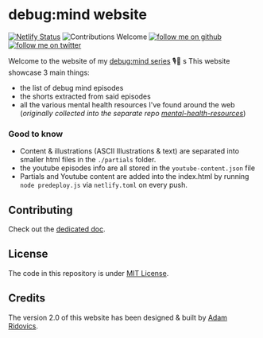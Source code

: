 # debug:mind website

[![Netlify Status](https://api.netlify.com/api/v1/badges/7b0584ff-9f79-4838-b56f-939a2ecb59a4/deploy-status)](https://app.netlify.com/sites/debug-mind/deploys)
![Contributions Welcome](https://img.shields.io/badge/contributions-welcome-brightgreen)
<a href="https://github.com/kelset?tab=followers">
<img alt="follow me on github" src="https://img.shields.io/github/followers/kelset?label=Follow%20%40kelset&style=social" />
</a>
<a href="https://twitter.com/kelset">
<img alt="follow me on twitter" src="https://img.shields.io/twitter/follow/kelset?label=Follow%20%40kelset&style=social" />
</a>

Welcome to the website of my [debug:mind series](https://www.youtube.com/playlist?list=PLiD6R_aXkpLiMfS2YrhSgtSj09JJCaP2y) 🎙️🧠
s
This website showcase 3 main things:

- the list of debug mind episodes
- the shorts extracted from said episodes
- all the various mental health resources I've found around the web (_originally collected into the separate repo [mental-health-resources](https://github.com/kelset/mental-health-resources)_)

### Good to know

- Content & illustrations (ASCII Illustrations & text) are separated into smaller html files in the `./partials` folder.
- the youtube episodes info are all stored in the `youtube-content.json` file
- Partials and Youtube content are added into the index.html by running `node predeploy.js` via `netlify.toml` on every push.

## Contributing

Check out the [dedicated doc](./CONTRIBUTING.md).

## License

The code in this repository is under [MIT License](./LICENSE).

## Credits

The version 2.0 of this website has been designed & built by [Adam Ridovics](https://adamridovics.com).
